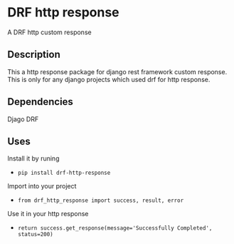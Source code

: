 # DRF http response
A DRF http custom response

## Description
This a http response package for django rest framework custom response. This is only for any django projects which used drf for http response.

## Dependencies
Djago
DRF

## Uses
Install it by runing
- `pip install drf-http-response`

Import into your project
- `from drf_http_response import success, result, error`

Use it in your http response
- `return success.get_response(message='Successfully Completed', status=200)`
